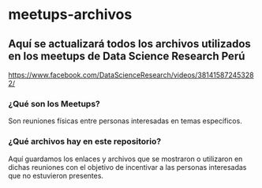 # meetups-archivos

## Aquí se actualizará todos los archivos utilizados en los meetups de Data Science Research Perú

https://www.facebook.com/DataScienceResearch/videos/381415872453282/

### ¿Qué son los Meetups?
Son reuniones físicas entre personas interesadas en temas específicos.

### ¿Qué archivos hay en este repositorio?
Aquí guardamos los enlaces y archivos que se mostraron o utilizaron en dichas reuniones con el objetivo de incentivar a las personas interesadas que no estuvieron presentes.
